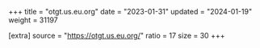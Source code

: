 +++
title = "otgt.us.eu.org"
date = "2023-01-31"
updated = "2024-01-19"
weight = 31197

[extra]
source = "https://otgt.us.eu.org/"
ratio = 17
size = 30
+++
